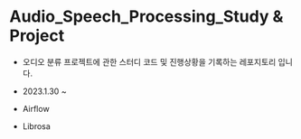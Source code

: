 # Audio_Speech_Processing_Study & Project

- 오디오 분류 프로젝트에 관한 스터디 코드 및 진행상황을 기록하는 레포지토리 입니다.
- 2023.1.30 ~ 

- Airflow
- Librosa
